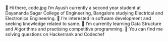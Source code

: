  👋 Hi there, 
 code.jpg
 I’m Ayush currently a second year student at Dayananda Sagar College of Engineering, Bangalore studying Electrical and Electronics Engineering.
👀 I’m interested in software development and seeking knowledge related to same.
🌱 I’m currently learning Data Structure and Algorithms and practising competitive programming.
🤖 You can find me solving questions on Hackerrank and Codechef 
